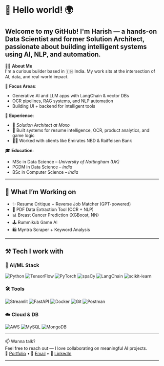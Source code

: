 # 👋 Hello world! 🌍  
Welcome to my GitHub! I'm Harish — a hands-on **Data Scientist** and former **Solution Architect**, passionate about building intelligent systems using **AI**, **NLP**, and **automation**.
---

🧑‍💻 **About Me**  
I'm a curious builder based in 🇮🇳 India. My work sits at the intersection of AI, data, and real-world impact.

🎯 **Focus Areas**:
- Generative AI and LLM apps with LangChain & vector DBs
- OCR pipelines, RAG systems, and NLP automation
- Building UI + backend for intelligent tools

💼 **Experience**:
- 🏢 *Solution Architect at Moxo*  
- 🤖 Built systems for resume intelligence, OCR, product analytics, and game logic  
- 👨‍💻 Worked with clients like Emirates NBD & Raiffeisen Bank  

🎓 **Education**:
- MSc in Data Science – *University of Nottingham (UK)*  
- PGDM in Data Science – *India*  
- BSc in Computer Science – *India*

---

## 🔭 What I’m Working on

- ✨ Resume Critique + Reverse Job Matcher (GPT-powered)
- 📄 PDF Data Extraction Tool (OCR + NLP)
- 📊 Breast Cancer Prediction (XGBoost, NN)
- 🕹️ Rummikub Game AI
- 🛍️ Myntra Scraper + Keyword Analysis

---

## ⚒️ Tech I work with

### 🧠 AI/ML Stack
![Python](https://img.shields.io/badge/Python-3776AB?logo=python&logoColor=white)
![TensorFlow](https://img.shields.io/badge/TensorFlow-FF6F00?logo=tensorflow&logoColor=white)
![PyTorch](https://img.shields.io/badge/PyTorch-EE4C2C?logo=pytorch&logoColor=white)
![spaCy](https://img.shields.io/badge/spaCy-09A3D5?logo=spacy&logoColor=white)
![LangChain](https://img.shields.io/badge/LangChain-000000?logo=data&logoColor=white)
![scikit-learn](https://img.shields.io/badge/scikit--learn-F7931E?logo=scikit-learn&logoColor=white)

### 🛠️ Tools
![Streamlit](https://img.shields.io/badge/Streamlit-FF4B4B?logo=streamlit&logoColor=white)
![FastAPI](https://img.shields.io/badge/FastAPI-009688?logo=fastapi&logoColor=white)
![Docker](https://img.shields.io/badge/Docker-2496ED?logo=docker&logoColor=white)
![Git](https://img.shields.io/badge/Git-F05032?logo=git&logoColor=white)
![Postman](https://img.shields.io/badge/Postman-FF6C37?logo=postman&logoColor=white)

### ☁️ Cloud & DB
![AWS](https://img.shields.io/badge/AWS-232F3E?logo=amazon-aws&logoColor=white)
![MySQL](https://img.shields.io/badge/MySQL-4479A1?logo=mysql&logoColor=white)
![MongoDB](https://img.shields.io/badge/MongoDB-47A248?logo=mongodb&logoColor=white)

---

📫 Wanna talk?  
Feel free to reach out — I love collaborating on meaningful AI projects.  
📌 [Portfolio](https://type.link/preview/harishmohan1598/home) • 📧 [Email](mailto:me@harishm.dev111) • 💬 [LinkedIn](https://www.linkedin.com/in/harishm1998/)

---
